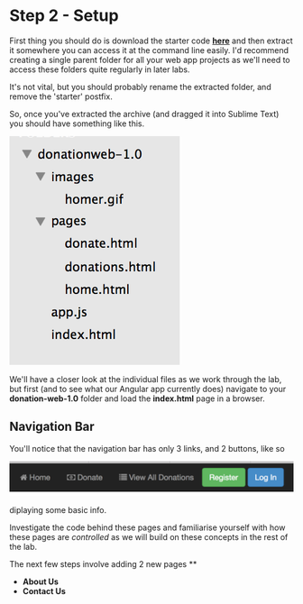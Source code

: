 
# Step 2 - Setup

First thing you should do is download the starter code **[here](../zips/donationweb-1.0.starter.zip)** and then extract it somewhere you can access it at the command line easily. I'd recommend creating a single parent folder for all your web app projects as we'll need to access these folders quite regularly in later labs. 

It's not vital, but you should probably rename the extracted folder, and remove the 'starter' postfix.

So, once you've extracted the archive (and dragged it into Sublime Text) you should have something like this.

![](../images/donationweb-1.0.start.png)

We'll have a closer look at the individual files as we work through the lab, but first (and to see what our Angular app currently does) navigate to your **donation-web-1.0** folder and load the **index.html** page in a browser.


## Navigation Bar

You'll notice that the navigation bar has only 3 links, and 2 buttons, like so

![](../images/navbar.lab1.v1.png)

diplaying some basic info.

Investigate the code behind these pages and familiarise yourself with how these pages are *controlled* as we will build on these concepts in the rest of the lab.

The next few steps involve adding 2 new pages
**
* **About Us**
* **Contact Us**
 

